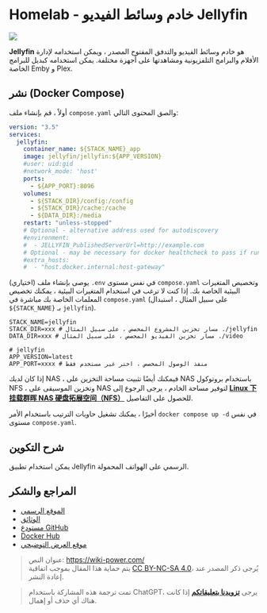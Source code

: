 # Homelab - خادم وسائط الفيديو Jellyfin

![](https://wiki-media-1253965369.cos.ap-guangzhou.myqcloud.com/img/20230531213856.png)

**Jellyfin** هو خادم وسائط الفيديو والتدفق المفتوح المصدر ، ويمكن استخدامه لإدارة الأفلام والبرامج التلفزيونية ومشاهدتها على أجهزة مختلفة. يمكن استخدامه كبديل للبرامج الخاصة Emby و Plex.

## نشر (Docker Compose)

أولاً ، قم بإنشاء ملف `compose.yaml` والصق المحتوى التالي:

```yaml title="compose.yaml"
version: "3.5"
services:
  jellyfin:
    container_name: ${STACK_NAME}_app
    image: jellyfin/jellyfin:${APP_VERSION}
    #user: uid:gid
    #network_mode: 'host'
    ports:
      - ${APP_PORT}:8096
    volumes:
      - ${STACK_DIR}/config:/config
      - ${STACK_DIR}/cache:/cache
      - ${DATA_DIR}:/media
    restart: "unless-stopped"
    # Optional - alternative address used for autodiscovery
    #environment:
    #  - JELLYFIN_PublishedServerUrl=http://example.com
    # Optional - may be necessary for docker healthcheck to pass if running in host network mode
    #extra_hosts:
    #  - "host.docker.internal:host-gateway"
```

(اختياري) يوصى بإنشاء ملف `.env` في نفس مستوى `compose.yaml` وتخصيص المتغيرات البيئية الخاصة بك. إذا كنت لا ترغب في استخدام المتغيرات البيئية ، يمكنك تخصيص المعلمات الخاصة بك مباشرة في `compose.yaml` (على سبيل المثال ، استبدال `${STACK_NAME}` بـ `jellyfin`).

```dotenv title=".env"
STACK_NAME=jellyfin
STACK_DIR=xxx # مسار تخزين المشروع المخصص ، على سبيل المثال ./jellyfin
DATA_DIR=xxx # مسار تخزين الفيديو المخصص ، على سبيل المثال ./video

# jellyfin
APP_VERSION=latest
APP_PORT=xxxx # منفذ الوصول المخصص ، اختر غير مستخدم فقط
```

إذا كان لديك NAS ، فيمكنك أيضًا تثبيت مساحة التخزين على NAS باستخدام بروتوكول NFS ، وتخزين الموسيقى على NAS لتوفير مساحة الخادم ، يرجى الرجوع إلى [**Linux 下挂载群晖 NAS 硬盘拓展空间（NFS）**](https://wiki-power.com/ar/Linux%E4%B8%8B%E6%8C%82%E8%BD%BD%E7%BE%A4%E6%99%96NAS%E7%A1%AC%E7%9B%98%E6%8B%93%E5%B1%95%E7%A9%BA%E9%97%B4%EF%BC%88NFS%EF%BC%89/) للحصول على التفاصيل.

أخيرًا ، يمكنك تشغيل حاويات الترتيب باستخدام الأمر `docker compose up -d` في نفس مستوى `compose.yaml`.

## شرح التكوين

يمكن استخدام تطبيق Jellyfin الرسمي على الهواتف المحمولة.

## المراجع والشكر

- [الموقع الرسمي](https://jellyfin.org/)
- [الوثائق](https://jellyfin.org/docs/general/installation/container#using-docker-compose)
- [مستودع GitHub](https://github.com/jellyfin/jellyfin)
- [Docker Hub](https://hub.docker.com/r/jellyfin/jellyfin)
- [موقع العرض التوضيحي](https://demo.jellyfin.org/stable)

> عنوان النص: <https://wiki-power.com/>  
> يتم حماية هذا المقال بموجب اتفاقية [CC BY-NC-SA 4.0](https://creativecommons.org/licenses/by/4.0/deed.zh)، يُرجى ذكر المصدر عند إعادة النشر.

> تمت ترجمة هذه المشاركة باستخدام ChatGPT، يرجى [**تزويدنا بتعليقاتكم**](https://github.com/linyuxuanlin/Wiki_MkDocs/issues/new) إذا كانت هناك أي حذف أو إهمال.
